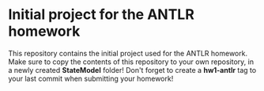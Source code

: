 # Initial project for the ANTLR homework

This repository contains the initial project used for the ANTLR homework. Make sure to copy the contents of this repository to your own repository, in a newly created **StateModel** folder! Don't forget to create a **hw1-antlr** tag to your last commit when submitting your homework!
